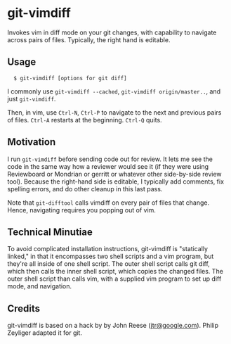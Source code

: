 git-vimdiff
===========
Invokes vim in diff mode on your git changes, with capability
to navigate across pairs of files.  Typically, the right hand
is editable.

Usage
-----

      $ git-vimdiff [options for git diff]

I commonly use `git-vimdiff --cached`, `git-vimdiff origin/master..`, 
and just `git-vimdiff`.

Then, in vim, use `Ctrl-N`, `Ctrl-P` to navigate to the
next and previous pairs of files.  `Ctrl-A` restarts
at the beginning.  `Ctrl-Q` quits.

Motivation
----------
I run `git-vimdiff` before sending code out for review.  It lets
me see the code in the same way how a reviewer would see it (if
they were using Reviewboard or Mondrian or gerritt or whatever other
side-by-side review tool).  Because the right-hand side is editable,
I typically add comments, fix spelling errors, and do other cleanup
in this last pass.

Note that `git-difftool` calls vimdiff on every pair of files that
change.  Hence, navigating requires you popping out of vim.

Technical Minutiae
------------------
To avoid complicated installation instructions, git-vimdiff
is "statically linked," in that it encompasses two shell scripts
and a vim program, but they're all inside of one shell script.
The outer shell script calls git diff, which then calls the
inner shell script, which copies the changed files.  The outer
shell script than calls vim, with a supplied vim program to
set up diff mode, and navigation.

Credits
-------
git-vimdiff is based on a hack by by John Reese (jtr@google.com).
Philip Zeyliger adapted it for git.
